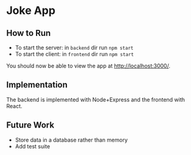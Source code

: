 # Joke App

## How to Run

* To start the server: in `backend` dir run `npm start`
* To start the client: in `frontend` dir run `npm start`

You should now be able to view the app at [http://localhost:3000/](http://localhost:3000/).

## Implementation

The backend is implemented with Node+Express and the frontend with React.

## Future Work

* Store data in a database rather than memory
* Add test suite
